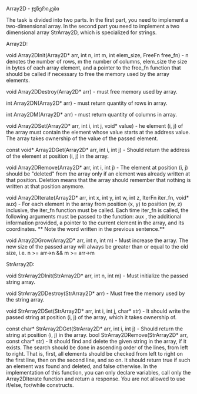 Array2D - ჯენერიკები

The task is divided into two parts. In the first part, you need to implement a two-dimensional array.
In the second part you need to implement a two dimensional array StrArray2D, which is specialized for strings.


Array2D:

void Array2DInit(Array2D* arr, int n, int m, int elem_size, FreeFn free_fn) - n denotes the number of rows, m the number of columns, 
    elem_size the size in bytes of each array element, and a pointer to the free_fn function that should be called if necessary to 
    free the memory used by the array elements.

void Array2DDestroy(Array2D* arr) - must free memory used by array.

int Array2DN(Array2D* arr) - must return quantity of rows in array.

int Array2DM(Array2D* arr) - must return quantity of columns in array.

void Array2DSet(Array2D* arr, int i, int j, void* value) - he element (i, j) of the array must contain the element whose value starts 
    at the address value. The array takes ownership of the value of the passed element.

const void* Array2DGet(Array2D* arr, int i, int j) - Should return the address of the element at position (i, j) in the array.

void Array2DRemove(Array2D* arr, int i, int j) - The element at position (i, j) should be "deleted" from the array only if an element 
    was already written at that position. Deletion means that the array should remember that nothing is written at that position anymore.

void Array2DIterate(Array2D* arr, int x, int y, int w, int z, IterFn iter_fn, void* aux) - For each element in the array from position (x, y) to 
    position (w, z) inclusive, the iter_fn function must be called. Each time iter_fn is called, the following arguments must be passed to the function: aux , the additional information provided, a pointer to the current element in the array, and its coordinates. 
    ** Note the word written in the previous sentence.**


void Array2DGrow(Array2D* arr, int n, int m) - Must increase the array. The new size of the passed array will always be greater than or
    equal to the old size, i.e. n >= arr->n && m >= arr->m


StrArray2D:

void StrArray2DInit(StrArray2D* arr, int n, int m) - Must initialize the passed string array.

void StrArray2DDestroy(StrArray2D* arr) - Must free the memory used by the string array.

void StrArray2DSet(StrArray2D* arr, int i, int j, char* str) - It should write the passed string at position (i, j) of the array,
which it takes ownership of.

const char* StrArray2DGet(StrArray2D* arr, int i, int j) - Should return the string at position (i, j) in the array.
    bool StrArray2DRemove(StrArray2D* arr, const char* str) - It should find and delete the given string in the array, if it exists. The search should be done in ascending order of the lines, from left to right. That is, first, all elements should be checked from left to right on the first line, then on the second line, and so on. It should return true if such an element was found and deleted, and false otherwise. In the implementation of this function, you can only declare variables, call only the Array2DIterate function and return a response. You are not allowed to use if/else, for/while constructs.